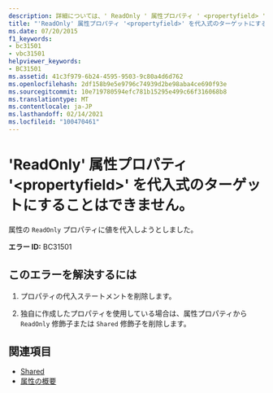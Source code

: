 ```yaml
---
description: 詳細については、' ReadOnly ' 属性プロパティ ' <propertyfield> ' を代入式のターゲットにすることはできません
title: "'ReadOnly' 属性プロパティ '<propertyfield>' を代入式のターゲットにすることはできません。"
ms.date: 07/20/2015
f1_keywords:
- bc31501
- vbc31501
helpviewer_keywords:
- BC31501
ms.assetid: 41c3f979-6b24-4595-9503-9c80a4d6d762
ms.openlocfilehash: 2df158b9e5e9796c74939d2be98aba4ce690f93e
ms.sourcegitcommit: 10e719780594efc781b15295e499c66f316068b8
ms.translationtype: MT
ms.contentlocale: ja-JP
ms.lasthandoff: 02/14/2021
ms.locfileid: "100470461"
---
```

# <a name="readonly-attribute-property-propertyfield-cannot-be-the-target-of-an-assignment"></a>'ReadOnly' 属性プロパティ '\<propertyfield>' を代入式のターゲットにすることはできません。

属性の `ReadOnly` プロパティに値を代入しようとしました。  
  
 **エラー ID:** BC31501  
  
## <a name="to-correct-this-error"></a>このエラーを解決するには  
  
1. プロパティの代入ステートメントを削除します。  
  
2. 独自に作成したプロパティを使用している場合は、属性プロパティから `ReadOnly` 修飾子または `Shared` 修飾子を削除します。  
  
## <a name="see-also"></a>関連項目

- [Shared](../language-reference/modifiers/shared.md)
- [属性の概要](../programming-guide/concepts/attributes/index.md)

